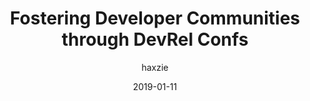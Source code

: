 ---
slug: /blog/fostering-developer-communities-through-devrel-confs
date: 2019-01-11
author: haxzie
name: Musthaq Ahamad
title: Fostering Developer Communities through DevRel Confs
tags: Experience, Conference
cover: './cover.png'
description: Developer Relation Conferences are events aimed at assimilation of developer advocates and Evangelists of multiple organisations, sharing their knowledge and experiences to help communities grow.
---